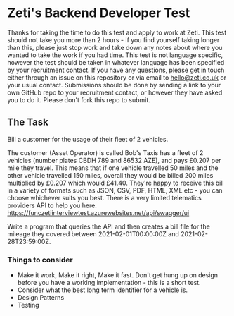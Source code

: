 # Zeti's Backend Developer Test
 
Thanks for taking the time to do this test and apply to work at Zeti. This test should not take  you more than 2 hours - if you find yourself taking longer than this, please just stop work and take down any notes about where you wanted to take the work if you had time. This test is not language specific, however the test should be taken in whatever language has been specified by your recruitment contact. If you have any questions, please get in touch either through an issue on this repository or via email to hello@zeti.co.uk or your usual contact. Submissions should be done by sending a link to your own GitHub repo to your recruitment contact, or however they have asked you to do it. Please don't fork this repo to submit.

## The Task

Bill a customer for the usage of their fleet of 2 vehicles.

The customer (Asset Operator) is called Bob's Taxis has a fleet of 2 vehicles (number plates CBDH 789 and 86532 AZE), and pays £0.207 per mile they travel. This means that if one vehicle travelled 50 miles and the other vehicle travelled 150 miles, overall they would be billed 200 miles multiplied by £0.207 which would £41.40. They're happy to receive this bill in a variety of formats such as JSON, CSV, PDF, HTML, XML etc - you can choose whichever suits you best. There is a very limited telematics providers API to help you here: https://funczetiinterviewtest.azurewebsites.net/api/swagger/ui

Write a program that queries the API and then creates a bill file for the mileage they covered between 2021-02-01T00:00:00Z and 2021-02-28T23:59:00Z.

### Things to consider

- Make it work, Make it right, Make it fast. Don't get hung up on design before you have a working implementation - this is a short test.
- Consider what the best long term identifier for a vehicle is.
- Design Patterns
- Testing
